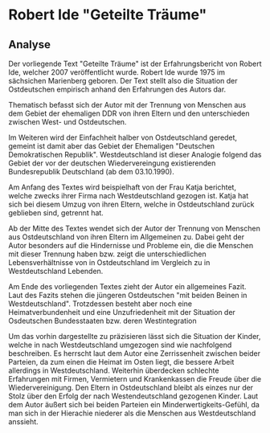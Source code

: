 Robert Ide "Geteilte Träume"
============================

Analyse
-------

Der vorliegende Text "Geteilte Träume" ist der Erfahrungsbericht von
Robert Ide, welcher 2007 veröffentlicht wurde. Robert Ide wurde 1975 im
sächsichen Marienberg geboren. Der Text stellt also die Situation der
Ostdeutschen empirisch anhand den Erfahrungen des Autors dar.

Thematisch befasst sich der Autor mit der Trennung von Menschen aus dem
Gebiet der ehemaligen DDR von ihren Eltern und den unterschieden
zwischen West- und Ostdeutschen.

Im Weiteren wird der Einfachheit halber von Ostdeutschland geredet,
gemeint ist damit aber das Gebiet der Ehemaligen "Deutschen
Demokratischen Republik". Westdeutschland ist dieser Analogie folgend
das Gebiet der vor der deutschen Wiedervereingung existierenden
Bundesrepublik Deutschland (ab dem 03.10.1990).

Am Anfang des Textes wird beispielhaft von der Frau Katja berichtet,
welche zwecks ihrer Firma nach Westdeutschland gezogen ist. Katja hat
sich bei diesem Umzug von ihren Eltern, welche in Ostdeutschland zurück
geblieben sind, getrennt hat.

Ab der Mitte des Textes wendet sich der Autor der Trennung von Menschen
aus Ostdeutschland von ihren Eltern im Allgemeinen zu. Dabei geht der
Autor besonders auf die Hindernisse und Probleme ein, die die Menschen
mit dieser Trennung haben bzw. zeigt die unterschiedlichen
Lebensverhältnisse von in Ostdeutschland im Vergleich zu in
Westdeutschland Lebenden.

Am Ende des vorliegenden Textes zieht der Autor ein allgemeines Fazit.
Laut des Fazits stehen die jüngeren Ostdeutschen "mit beiden Beinen in
Westdeutschland". Trotzdessen besteht aber noch eine Heimatverbundenheit
und eine Unzufriedenheit mit der Situation der Osdeutschen Bundesstaaten
bzw. deren Westintegration

Um das vorhin dargestellte zu präzisieren lässt sich die Situation der
Kinder, welche in nach Westdeutschland umgezogen sind wie nachfolgend
beschreiben. Es herrscht laut dem Autor eine Zerrissenheit zwischen
beider Parteien, da zum einen die Heimat im Osten liegt, die bessere
Arbeit allerdings in Westdeutschland. Weiterhin überdecken schlechte
Erfahrungen mit Firmen, Vermietern und Krankenkassen die Freude über die
Wiedervereinigung. Den Eltern in Ostdeutschland bleibt als einzes nur
der Stolz über den Erfolg der nach Westendeutschland gezogenen Kinder.
Laut dem Autor äußert sich bei beiden Parteien ein
Minderwertigkeits-Gefühl, da man sich in der Hierachie niederer als die
Menschen aus Westdeutschland anssieht.
